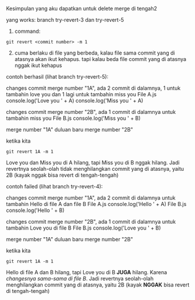 Kesimpulan yang aku dapatkan untuk delete merge di tengah2

yang works: branch try-revert-3 dan try-revert-5

1. command:
```
git revert <commit number> -m 1
```
2. cuma berlaku di file yang berbeda, kalau file sama commit yang di atasnya akan ikut kehapus. tapi kalau beda file commit yang di atasnya nggak ikut kehapus

contoh berhasil (lihat branch try-revert-5):

changes commit merge number "1A", ada 2 commit di dalamnya, 1 untuk tambahin love you dan 1 lagi untuk tambahin miss you
File A.js
console.log('Love you ' + A)
console.log('Miss you ' + A)

changes commit merge number "2B", ada 1 commit di dalamnya untuk tambahin miss you
File B.js
console.log('Miss you ' + B)

merge number "1A" duluan baru merge number "2B"

ketika kita
```
git revert 1A -m 1
```

Love you dan Miss you di A hilang, tapi Miss you di B nggak hilang. Jadi revertnya seolah-olah tidak menghilangkan commit yang di atasnya, yaitu 2B (kayak nggak bisa revert di tengah-tengah)

contoh failed (lihat branch try-revert-4):

changes commit merge number "1A", ada 2 commit di dalamnya untuk tambahin Hello di file A dan file B
File A.js
console.log('Hello ' + A)
File B.js
console.log('Hello ' + B)

changes commit merge number "2B", ada 1 commit di dalamnya untuk tambahin Love you di file B
File B.js
console.log('Love you ' + B)

merge number "1A" duluan baru merge number "2B"

ketika kita
```
git revert 1A -m 1
```

Hello di file A dan B hilang, tapi Love you di B **JUGA** hilang. Karena *changesnya sama-sama di file B*. Jadi revertnya seolah-olah menghilangkan commit yang di atasnya, yaitu 2B (kayak **NGGAK** bisa revert di tengah-tengah)